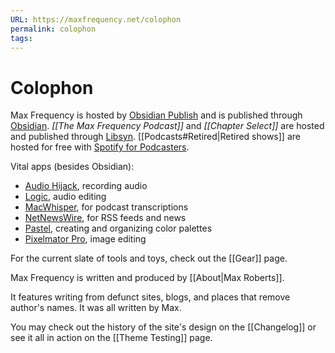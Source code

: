 ```yaml
---
URL: https://maxfrequency.net/colophon
permalink: colophon
tags:
---
```

# Colophon

Max Frequency is hosted by [Obsidian Publish](https://obsidian.md/publish) and is published through [Obsidian](https://obsidian.md). *[[The Max Frequency Podcast]]* and *[[Chapter Select]]* are hosted and published through [Libsyn](https://libsyn.com). [[Podcasts#Retired|Retired shows]] are hosted for free with [Spotify for Podcasters](https://podcasters.spotify.com).

Vital apps (besides Obsidian):
- [Audio Hijack](https://rogueamoeba.com/audiohijack/), recording audio
- [Logic](https://www.apple.com/logic-pro/), audio editing
- [MacWhisper](https://goodsnooze.gumroad.com/l/macwhisper), for podcast transcriptions
- [NetNewsWire](https://netnewswire.com), for RSS feeds and news
- [Pastel](https://www.highcaffeinecontent.com), creating and organizing color palettes
- [Pixelmator Pro](https://www.pixelmator.com/pro/), image editing

For the current slate of tools and toys, check out the [[Gear]] page.

Max Frequency is written and produced by [[About|Max Roberts]]. 

It features writing from defunct sites, blogs, and places that remove author's names. It was all written by Max.

You may check out the history of the site's design on the [[Changelog]] or see it all in action on the [[Theme Testing]] page.